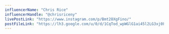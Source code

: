 ```yaml
---
influencerName: "Chris Rice"
influencerHandle: "@chrisriceny"
livePostLink: "https://www.instagram.com/p/Bmt28XgFino/"
postFileLink: "https://lh3.google.com/u/0/d/1CqTod_wpWGlG1ai45l2LG3xj0FjvLL7W"
---
```

